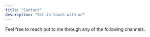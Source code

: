 ```yaml
---
title: "Contact"
description: "Get in touch with me"
---
```


Feel free to reach out to me through any of the following channels. 